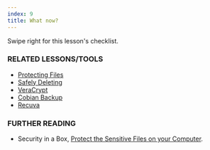 ```yaml
---
index: 9
title: What now?
---
```

Swipe right for this lesson's checklist.

### RELATED LESSONS/TOOLS

*   [Protecting Files](umbrella://lesson/protecting-files)
*   [Safely Deleting](umbrella://lesson/safely-deleting)
*   [VeraCrypt](umbrella://lesson/veracrypt)
*   [Cobian Backup](umbrella://lesson/cobian-backup)
*   [Recuva](umbrella://lesson/recuva)

### FURTHER READING

*   Security in a Box, [Protect the Sensitive Files on your Computer](https://securityinabox.org/en/guide/secure-file-storage/).
